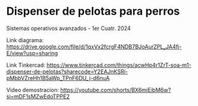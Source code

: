 # Dispenser de pelotas para perros
Sistemas operativos avanzados - 1er Cuatr. 2024

Link diagrama:
https://drive.google.com/file/d/1qxVx2fcrgF4NDB7BJoAurZPL_JA4fj-E/view?usp=sharing  

Link Tinkercad: https://www.tinkercad.com/things/acwHp4r1ZrT-soa-m1-dispenser-de-pelotas?sharecode=Y2EAJnKSRi-pMbbVZreHh1B5aWp_TPnF6DU_j-d6nuA  

Video demostracion: https://youtube.com/shorts/BX6miEibM6w?si=mDF1sMZwEdoTPPE2
